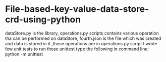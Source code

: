 # File-based-key-value-data-store-crd-using-python
dataStore.py is the library,
operations.py scripts contains various operation tha can be performed on dataStore,
fourth.json is the file which was created and data is stored in it ,those operations are in operations.py script
I wrote few unit tests to run those unittest type the following in command line: python -m unittest

